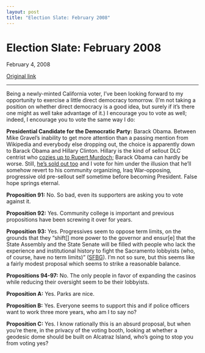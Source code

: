 ```yaml
---
layout: post
title: "Election Slate: February 2008"
---
```

Election Slate: February 2008
=============================

February 4, 2008

[Original link](http://www.aaronsw.com/weblog/election0208)

* * * * *

Being a newly-minted California voter, I’ve been looking forward to my
opportunity to exercise a little direct democracy tomorrow. (I’m not
taking a position on whether direct democracy is a good idea, but surely
if it’s there one might as well take advantage of it.) I encourage you
to vote as well; indeed, I encourage you to vote the same way I do:

**Presidential Candidate for the Democratic Party:** Barack Obama.
Between Mike Gravel’s inability to get more attention than a passing
mention from Wikipedia and everybody else dropping out, the choice is
apparently down to Barack Obama and Hillary Clinton. Hillary is the kind
of sellout DLC centrist who [cozies up to Rupert
Murdoch](http://www.cbsnews.com/stories/2006/05/09/politics/main1600694.shtml);
Barack Obama can hardly be worse. Still, [he’s sold out
too](http://www.harpers.org/archive/2006/10/sb-a-little-bit-more-on-obama-1161881683)
and I vote for him under the illusion that he’ll somehow revert to his
community organizing, Iraq War-opposing, progressive old pre-sellout
self sometime before becoming President. False hope springs eternal.

**Proposition 91:** No. So bad, even its supporters are asking you to
vote against it.

**Proposition 92:** Yes. Community college is important and previous
propositions have been screwing it over for years.

**Proposition 93:** Yes. Progressives seem to oppose term limits, on the
grounds that they “shift[] more power to the governor and ensur[e] that
the State Assembly and the State Senate will be filled with people who
lack the experience and institutional history to fight the Sacramento
lobbyists (who, of course, have no term limits)”
([SFBG](http://www.sfbg.com/entry.php?entry_id=5430&volume_id=317&issue_id=335&volume_num=42&issue_num=16&l=1)).
I’m not so sure, but this seems like a fairly modest proposal which
seems to strike a reasonable balance.

**Propositions 94-97:** No. The only people in favor of expanding the
casinos while reducing their oversight seem to be their lobbyists.

**Proposition A:** Yes. Parks are nice.

**Proposition B:** Yes. Everyone seems to support this and if police
officers want to work three more years, who am I to say no?

**Proposition C:** Yes. I know rationally this is an absurd proposal,
but when you’re there, in the privacy of the voting booth, looking at
whether a geodesic dome should be built on Alcatraz Island, who’s going
to stop you from voting yes?
